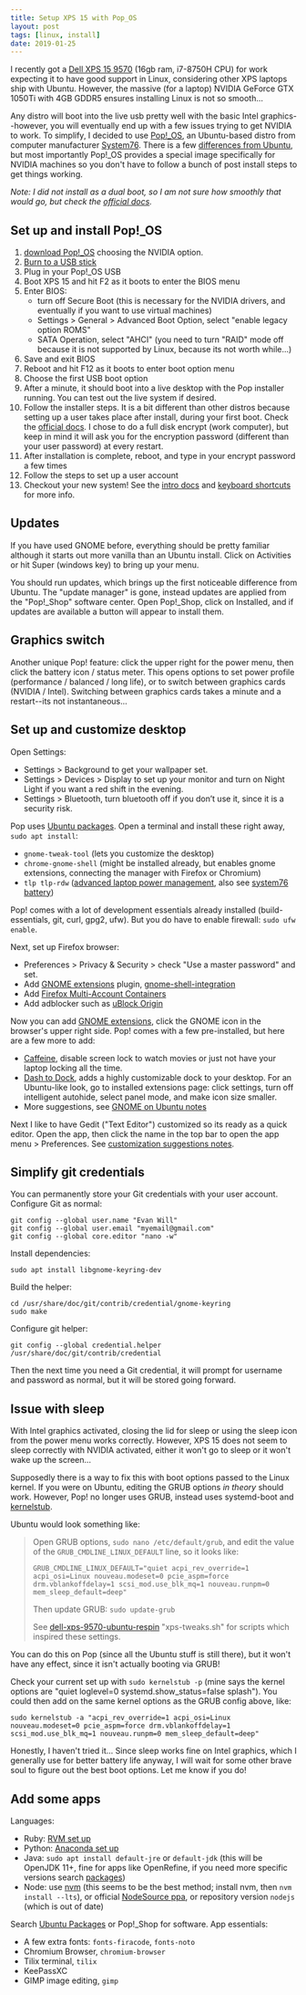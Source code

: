 ```yaml
---
title: Setup XPS 15 with Pop_OS
layout: post
tags: [linux, install]
date: 2019-01-25
---
```


I recently got a [Dell XPS 15 9570](https://www.dell.com/en-us/shop/dell-laptops/xps-15/spd/xps-15-9570-laptop) (16gb ram, i7-8750H CPU) for work expecting it to have good support in Linux, considering other XPS laptops ship with Ubuntu. 
However, the massive (for a laptop) NVIDIA GeForce GTX 1050Ti with 4GB GDDR5 ensures installing Linux is not so smooth... 

Any distro will boot into the live usb pretty well with the basic Intel graphics--however, you will eventually end up with a few issues trying to get NVIDIA to work. 
To simplify, I decided to use [Pop!_OS](https://system76.com/pop), an Ubuntu-based distro from computer manufacturer [System76](https://system76.com).
There is a few [differences from Ubuntu](https://pop.system76.com/docs/difference-between-pop-ubuntu/), but most importantly Pop!_OS provides a special image specifically for NVIDIA machines so you don't have to follow a bunch of post install steps to get things working. 

*Note: I did not install as a dual boot, so I am not sure how smoothly that would go, but check the [official docs](https://pop.system76.com/docs/dual-booting-windows/).*

## Set up and install Pop!_OS

1. [download Pop!_OS](https://system76.com/pop) choosing the NVIDIA option.
2. [Burn to a USB stick](https://evanwill.github.io/_drafts/notes/burn-iso.html)
3. Plug in your Pop!_OS USB
4. Boot XPS 15 and hit F2 as it boots to enter the BIOS menu
5. Enter BIOS:
    - turn off Secure Boot (this is necessary for the NVIDIA drivers, and eventually if you want to use virtual machines)
    - Settings > General > Advanced Boot Option, select "enable legacy option ROMS"
    - SATA Operation, select "AHCI" (you need to turn "RAID" mode off because it is not supported by Linux, because its not worth while...)
6. Save and exit BIOS
7. Reboot and hit F12 as it boots to enter boot option menu
8. Choose the first USB boot option
9. After a minute, it should boot into a live desktop with the Pop installer running. You can test out the live system if desired.
10. Follow the installer steps. It is a bit different than other distros because setting up a user takes place after install, during your first boot. Check the [official docs](https://pop.system76.com/docs/install-pop-os/). I chose to do a full disk encrypt (work computer), but keep in mind it will ask you for the encryption password (different than your user password) at every restart.
11. After installation is complete, reboot, and type in your encrypt password a few times
12. Follow the steps to set up a user account
13. Checkout your new system! See the [intro docs](https://support.system76.com/articles/pop-basics/) and [keyboard shortcuts](https://pop.system76.com/docs/keyboard-shortcuts/) for more info.

## Updates

If you have used GNOME before, everything should be pretty familiar although it starts out more vanilla than an Ubuntu install.
Click on Activities or hit Super (windows key) to bring up your menu.

You should run updates, which brings up the first noticeable difference from Ubuntu.
The "update manager" is gone, instead updates are applied from the "Pop!_Shop" software center. 
Open Pop!_Shop, click on Installed, and if updates are available a button will appear to install them.

## Graphics switch

Another unique Pop! feature: click the upper right for the power menu, then click the battery icon / status meter. 
This opens options to set power profile (performance / balanced / long life), or to switch between graphics cards (NVIDIA / Intel).
Switching between graphics cards takes a minute and a restart--its not instantaneous...

## Set up and customize desktop

Open Settings:

- Settings > Background to get your wallpaper set.
- Settings > Devices > Display to set up your monitor and turn on Night Light if you want a red shift in the evening.
- Settings > Bluetooth, turn bluetooth off if you don’t use it, since it is a security risk. 

Pop uses [Ubuntu packages](https://packages.ubuntu.com/).
Open a terminal and install these right away, `sudo apt install`:

- `gnome-tweak-tool` (lets you customize the desktop)
- `chrome-gnome-shell` (might be installed already, but enables gnome extensions, connecting the manager with Firefox or Chromium)
- `tlp tlp-rdw` ([advanced laptop power management](https://linrunner.de/en/tlp/docs/tlp-linux-advanced-power-management.html), also see [system76 battery](https://support.system76.com/articles/battery/))

Pop! comes with a lot of development essentials already installed (build-essentials, git, curl, gpg2, ufw). But you do have to enable firewall: `sudo ufw enable`.

Next, set up Firefox browser:

- Preferences > Privacy & Security > check "Use a master password" and set.
- Add [GNOME extensions](https://extensions.gnome.org/) plugin, [gnome-shell-integration](https://addons.mozilla.org/en/firefox/addon/gnome-shell-integration/)
- Add [Firefox Multi-Account Containers](https://addons.mozilla.org/en-US/firefox/addon/multi-account-containers/?src=search)
- Add adblocker such as [uBlock Origin](https://addons.mozilla.org/en-US/firefox/addon/ublock-origin/?src=search)

Now you can add [GNOME extensions](https://extensions.gnome.org/), click the GNOME icon in the browser's upper right side.
Pop! comes with a few pre-installed, but here are a few more to add:

- [Caffeine](https://extensions.gnome.org/extension/517/caffeine/), disable screen lock to watch movies or just not have your laptop locking all the time.
- [Dash to Dock](https://extensions.gnome.org/extension/307/dash-to-dock/), adds a highly customizable  dock to your desktop. For an Ubuntu-like look, go to installed extensions page: click settings, turn off intelligent autohide, select panel mode, and make icon size smaller.
- More suggestions, see [GNOME on Ubuntu notes](https://evanwill.github.io/_drafts/notes/ubuntu-gnome.html)

Next I like to have Gedit ("Text Editor") customized so its ready as a quick editor. 
Open the app, then click the name in the top bar to open the app menu > Preferences.
See [customization suggestions notes](https://evanwill.github.io/_drafts/notes/gedit-editor.html).

## Simplify git credentials

You can permanently store your Git credentials with your user account.
Configure Git as normal:

```
git config --global user.name "Evan Will"
git config --global user.email "myemail@gmail.com"
git config --global core.editor "nano -w"
```

Install dependencies:

`sudo apt install libgnome-keyring-dev`

Build the helper:

```
cd /usr/share/doc/git/contrib/credential/gnome-keyring
sudo make
```

Configure git helper:

`git config --global credential.helper /usr/share/doc/git/contrib/credential`

Then the next time you need a Git credential, it will prompt for username and password as normal, but it will be stored going forward.

## Issue with sleep

With Intel graphics activated, closing the lid for sleep or using the sleep icon from the power menu works correctly.
However, XPS 15 does not seem to sleep correctly with NVIDIA activated, either it won't go to sleep or it won't wake up the screen... 

Supposedly there is a way to fix this with boot options passed to the Linux kernel.
If you were on Ubuntu, editing the GRUB options *in theory* should work. 
However, Pop! no longer uses GRUB, instead uses systemd-boot and [kernelstub](https://github.com/pop-os/kernelstub).

Ubuntu would look something like: 

> Open GRUB options, `sudo nano /etc/default/grub`, and edit the value of the `GRUB_CMDLINE_LINUX_DEFAULT` line, so it looks like:
>
> `GRUB_CMDLINE_LINUX_DEFAULT="quiet acpi_rev_override=1 acpi_osi=Linux nouveau.modeset=0 pcie_aspm=force drm.vblankoffdelay=1 scsi_mod.use_blk_mq=1 nouveau.runpm=0 mem_sleep_default=deep"`
>
> Then update GRUB: `sudo update-grub`
> 
> See [dell-xps-9570-ubuntu-respin](https://github.com/JackHack96/dell-xps-9570-ubuntu-respin) "xps-tweaks.sh" for scripts which inspired these settings.

You can do this on Pop (since all the Ubuntu stuff is still there), but it won't have any effect, since it isn't actually booting via GRUB!

Check your current set up with `sudo kernelstub -p` (mine says the kernel options are "quiet loglevel=0 systemd.show_status=false splash").
You could then add on the same kernel options as the GRUB config above, like:

`sudo kernelstub -a "acpi_rev_override=1 acpi_osi=Linux nouveau.modeset=0 pcie_aspm=force drm.vblankoffdelay=1 scsi_mod.use_blk_mq=1 nouveau.runpm=0 mem_sleep_default=deep"`

Honestly, I haven't tried it... 
Since sleep works fine on Intel graphics, which I generally use for better battery life anyway, I will wait for some other brave soul to figure out the best boot options.
Let me know if you do!

## Add some apps

Languages:

- Ruby: [RVM set up](https://evanwill.github.io/_drafts/notes/ruby-notes.html)
- Python: [Anaconda set up](https://evanwill.github.io/_drafts/notes/dual-python-notebook.html)
- Java: `sudo apt install default-jre` or `default-jdk` (this will be OpenJDK 11+, fine for apps like OpenRefine, if you need more specific versions search [packages](https://packages.ubuntu.com/search?keywords=jdk&searchon=names&suite=bionic&section=all))
- Node: use [nvm](https://github.com/creationix/nvm) (this seems to be the best method; install nvm, then `nvm install --lts`), or official [NodeSource ppa](https://github.com/nodesource/distributions/blob/master/README.md), or repository version `nodejs` (which is out of date)

Search [Ubuntu Packages](https://packages.ubuntu.com/) or Pop!_Shop for software.
App essentials:

- A few extra fonts: `fonts-firacode`, `fonts-noto`
- Chromium Browser, `chromium-browser`
- Tilix terminal, `tilix`
- KeePassXC
- GIMP image editing, `gimp`

